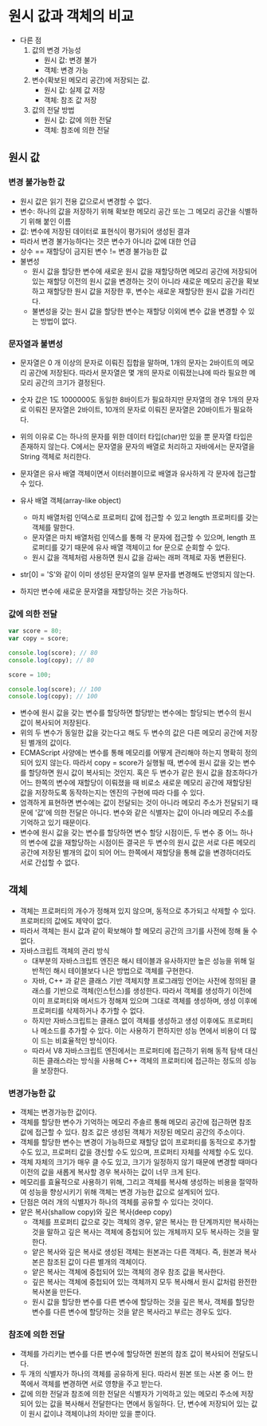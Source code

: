 # 원시 값과 객체의 비교

- 다른 점
  1. 값의 변경 가능성
     - 원시 값: 변경 불가
     - 객체: 변경 가능
  2. 변수(확보된 메모리 공간)에 저장되는 값.
     - 원시 값: 실제 값 저장
     - 객체: 참조 값 저장
  3. 값의 전달 방법
     - 원시 값: 값에 의한 전달
     - 객체: 참조에 의한 전달

## 원시 값

### 변경 불가능한 값

- 원시 값은 읽기 전용 값으로서 변경할 수 없다.
- 변수: 하나의 값을 저장하기 위해 확보한 메모리 공간 또는 그 메모리 공간을 식별하기 위해 붙인 이름
- 값: 변수에 저장된 데이터로 표현식이 평가되어 생성된 결과
- 따라서 변경 불가능하다는 것은 변수가 아니라 값에 대한 언급
- 상수 == 재할당이 금지된 변수 != 변경 불가능한 값
- 불변성
  - 원시 값을 할당한 변수에 새로운 원시 값을 재할당하면 메모리 공간에 저장되어 있는 재할당 이전의 원시 값을 변경하는 것이 아니라 새로운 메모리 공간을 확보하고 재할당한 원시 값을 저장한 후, 변수는 새로운 재할당한 원시 값을 가리킨다.
  - 불변성을 갖는 원시 값을 할당한 변수는 재할당 이외에 변수 값을 변경할 수 있는 방법이 없다.

### 문자열과 불변성

- 문자열은 0 개 이상의 문자로 이뤄진 집합을 말하며, 1개의 문자는 2바이트의 메모리 공간에 저장된다. 따라서 문자열은 몇 개의 문자로 이뤄졌는냐에 따라 필요한 메모리 공간의 크기가 결정된다.
- 숫자 값은 1도 1000000도 동일한 8바이트가 필요하지만 문자열의 경우 1개의 문자로 이뤄진 문자열은 2바이트, 10개의 문자로 이뤄진 문자열은 20바이트가 필요하다.
- 위의 이유로 C는 하나의 문자를 위한 데이터 타입(char)만 있을 뿐 문자열 타입은 존재하지 않는다. C에서는 문자열을 문자의 배열로 처리하고 자바에서는 문자열을 String 객체로 처리한다.
- 문자열은 유사 배열 객체이면서 이터러블이므로 배열과 유사하게 각 문자에 접근할 수 있다.
- 유사 배열 객체(array-like object)
  - 마치 배열처럼 인덱스로 프로퍼티 값에 접근할 수 있고 length 프로퍼티를 갖는 객체를 말한다.
  - 문자열은 마치 배열처럼 인덱스를 통해 각 문자에 접근할 수 있으며, length 프로퍼티를 갖기 때문에 유사 배열 객체이고 for 문으로 순회할 수 있다.
  - 원시 값을 객체처럼 사용하면 원시 값을 감싸는 래퍼 객체로 자동 변환된다.
- str[0] = 'S'와 같이 이미 생성된 문자열의 일부 문자를 변경해도 반영되지 않는다.

- 하지만 변수에 새로운 문자열을 재할당하는 것은 가능하다.

### 값에 의한 전달

```js
var score = 80;
var copy = score;

console.log(score); // 80
console.log(copy); // 80

score = 100;

console.log(score); // 100
console.log(copy); // 100
```

- 변수에 원시 값을 갖는 변수를 할당하면 할당받는 변수에는 할당되는 변수의 원시 값이 복사되어 저장된다.
- 위의 두 변수가 동일한 값을 갖는다고 해도 두 변수의 값은 다른 메모리 공간에 저장된 별개의 값이다.
- ECMAScript 사양에는 변수를 통해 메모리를 어떻게 관리해야 하는지 명확히 정의되어 있지 않는다. 따라서 copy = score가 실행될 때, 변수에 원시 값을 갖는 변수를 할당하면 원시 값이 복사되는 것인지. 혹은 두 변수가 같은 원시 값을 참조하다가 어느 한쪽의 변수에 재할당이 이뤄졌을 때 비로소 새로운 메모리 공간에 재할당된 값을 저장하도록 동작하는지는 엔진의 구현에 따라 다를 수 있다.
- 엄격하게 표현하면 변수에는 값이 전달되는 것이 아니라 메모리 주소가 전달되기 때문에 '값'에 의한 전달은 아니다. 변수와 같은 식별자는 값이 아니라 메모리 주소를 기억하고 있기 때문이다.
- 변수에 원시 값을 갖는 변수를 할당하면 변수 할당 시점이든, 두 변수 중 어느 하나의 변수에 값을 재할당하는 시점이든 결국은 두 변수의 원시 값은 서로 다른 메모리 공간에 저장된 별개의 값이 되어 어느 한쪽에서 재할당을 통해 값을 변경하더라도 서로 간섭할 수 없다.

## 객체

- 객체는 프로퍼티의 개수가 정해져 있지 않으며, 동적으로 추가되고 삭제할 수 있다. 프로퍼티의 값에도 제약이 없다. 
- 따라서 객체는 원시 값과 같이 확보해야 할 메모리 공간의 크기를 사전에 정해 둘 수 없다.
- 자바스크립트 객체의 관리 방식
  - 대부분의 자바스크립트 엔진은 해시 테이블과 유사하지만 높은 성능을 위해 일반적인 해시 테이블보다 나은 방법으로 객체를 구현한다.
  - 자바, C++ 과 같은 클래스 기반 객체지향 프로그래밍 언어는 사전에 정의된 클래스를 기반으로 객체(인스턴스)를 생성한다. 따라서 객체를 생성하기 이전에 이미 프로퍼티와 메서드가 정해져 있으며 그대로 객체를 생성하며, 생성 이후에 프로퍼티를 삭제하거나 추가할 수 없다.
  - 하지만 자바스크립트는 클래스 없이 객체를 생성하고 생성 이후에도 프로퍼티나 메소드를 추가할 수 있다. 이는 사용하기 편하지만 성능 면에서 비용이 더 많이 드는 비효율적인 방식이다.
  - 따라서 V8 자바스크립트 엔진에서는 프로퍼티에 접근하기 위해 동적 탐색 대신 히든 클래스라는 방식을 사용해 C++ 객체의 프로퍼티에 접근하는 정도의 성능을 보장한다.

### 변경가능한 값

- 객체는 변경가능한 값이다.
- 객체를 할당한 변수가 기억하는 메모리 주솔르 통해 메모리 공간에 접근하면 참조 값에 접근할 수 있다. 참조 값은 생성된 객체가 저장된 메모리 공간의 주소이다.
- 객체를 할당한 변수는 변경이 가능하므로 재할당 없이 프로퍼티를 동적으로 추가할 수도 있고, 프로퍼티 값을 갱신할 수도 있으며, 프로퍼티 자체를 삭제할 수도 있다.
- 객체 자체의 크기가 매우 클 수도 있고, 크기가 일정하지 않기 때문에 변경할 때마다 이전의 값을 새롭게 복사할 경우 복사하는 값이 너무 크게 된다.
- 메모리를 효율적으로 사용하기 위해, 그리고 객체를 복사해 생성하는 비용을 절약하여 성능을 향상시키기 위해 객체는 변경 가능한 값으로 설계되어 있다.
- 단점은 여러 개의 식별자가 하나의 객체를 공유할 수 있다는 것이다.
- 얕은 복사(shallow copy)와 깊은 복사(deep copy)
  - 객체를 프로퍼티 값으로 갖는 객체의 경우, 얕은 복사는 한 단계까지만 복사하는 것을 말하고 깊은 복사는 객체에 중첩되어 있는 개체까지 모두 복사하는 것을 말한다.
  - 얕은 복사와 깊은 복사로 생성된 객체는 원본과는 다른 객체다. 즉, 원본과 복사본은 참조된 값이 다른 별개의 객체이다.
  - 얕은 복사는 객체에 중첩되어 있는 객체의 경우 참조 값을 복사한다.
  - 깊은 복사는 객체에 중첩되어 있는 객체까지 모두 복사해서 원시 값처럼 완전한 복사본을 만든다.
  - 원시 값을 할당한 변수를 다른 변수에 할당하는 것을 깊은 복사, 객체를 할당한 변수를 다른 변수에 할당하는 것을 얕은 복사라고 부르는 경우도 있다.

### 참조에 의한 전달

- 객체를 가리키는 변수를 다른 변수에 할당하면 원본의 참조 값이 복사되어 전달도니다.
- 두 개의 식별자가 하나의 객체를 공유하게 된다. 따라서 원본 또는 사본 중 어느 한쪽에서 객체를 변경하면 서로 영향을 주고 받는다.
- 값에 의한 전달과 참조에 의한 전달은 식별자가 기억하고 있는 메모리 주소에 저장되어 있는 값을 복사해서 전달한다는 면에서 동일하다. 단, 변수에 저장되어 있는 값이 원시 값이냐 객체이냐의 차이만 있을 뿐이다.